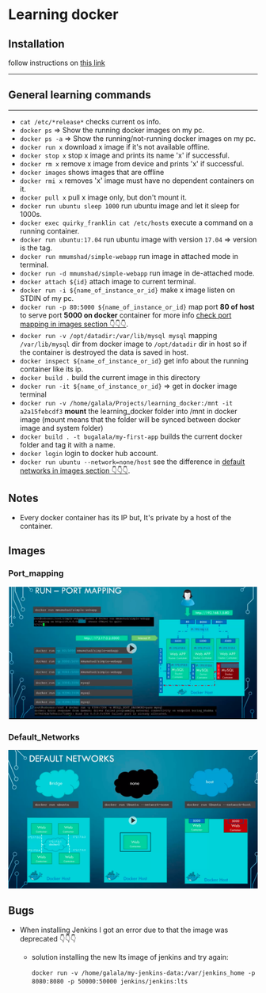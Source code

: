 # Learning docker

## Installation

follow instructions on [this link](https://www.digitalocean.com/community/tutorials/how-to-install-and-use-docker-on-ubuntu-18-04)

---

## General learning commands

---

- `cat /etc/*release*` checks current os info.
- `docker ps` => Show the running docker images on my pc.
- `docker ps -a` => Show the running/not-running docker images on my pc.
- `docker run x` download x image if it's not available offline.
- `docker stop x` stop x image and prints its name 'x' if successful.
- `docker rm x` remove x image from device and prints 'x' if successful.
- `docker images` shows images that are offline
- `docker rmi x` removes 'x' image must have no dependent containers on it.
- `docker pull x` pull x image only, but don't mount it.
- `docker run ubuntu sleep 1000` run ubuntu image and let it sleep for 1000s.
- `docker exec quirky_franklin cat /etc/hosts` execute a command on a running container.
- `docker run ubuntu:17.04` run ubuntu image with version `17.04` => version is the tag.
- `docker run mmumshad/simple-webapp` run image in attached mode in terminal.
- `docker run -d mmumshad/simple-webapp` run image in de-attached mode.
- `docker attach ${id}` attach image to current terminal.
- `docker run -i ${name_of_instance_or_id}` make x image listen on STDIN of my pc.
- `docker run -p 80:5000 ${name_of_instance_or_id}` map port **80 of host** to serve port **5000 on docker** container for more info [check port mapping in images section 👇👇👇](#Port_mapping).
- `docker run -v /opt/datadir:/var/lib/mysql mysql` mapping `/var/lib/mysql` dir from docker image to `/opt/datadir` dir in host so if the container is destroyed the data is saved in host.
- `docker inspect ${name_of_instance_or_id}` get info about the running container like its ip.
- `docker build .` build the current image in this directory
- `docker run -it ${name_of_instance_or_id}` => get in docker image terminal
- `docker run -v /home/galala/Projects/learning_docker:/mnt -it a2a15febcdf3` **mount** the learning_docker folder into /mnt in docker image (mount means that the folder will be synced between docker image and system folder)
- `docker build . -t bugalala/my-first-app` builds the current docker folder and tag it with a name.
- `docker login` login to docker hub account.
- `docker run ubuntu --network=none/host` see the difference in [default networks in images section 👇👇👇](#Default_Networks).

## Notes

- Every docker container has its IP but, It's private by a host of the container.

## Images

### Port_mapping

![port mapping](./port_mapping.png)

### Default_Networks

![default networks](./networks.png)

## Bugs

- When installing Jenkins I got an error due to that the image was deprecated 👇👇👇

  - solution installing the new lts image of jenkins and try again:

    `docker run -v /home/galala/my-jenkins-data:/var/jenkins_home -p 8080:8080 -p 50000:50000 jenkins/jenkins:lts`
